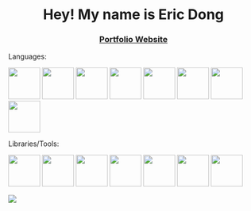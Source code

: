 <h1 align="center">Hey! My name is Eric Dong </h1>
<h3 align="center"><a href="https://eric.donger.ca">Portfolio Website</a></h3>

Languages:

[<img src="https://github.com/user-attachments/assets/2d5a7f13-4765-49b1-ad0f-02b272144c1f" height="64">](https://www.python.org/)
[<img src="https://github.com/user-attachments/assets/ea851bab-93ac-4957-9b22-999535c3aba4" height="64">](https://dev.java/)
[<img src="https://github.com/user-attachments/assets/de7ce4bc-ec39-4183-9b2f-604d0195fd7d" height="64">](https://www.javascript.com/)
[<img src="https://github.com/user-attachments/assets/6c5cd010-8b9b-44e3-a370-87b4f7e5f2ca" height="64">](https://www.typescriptlang.org/)
[<img src="https://github.com/user-attachments/assets/fb25ba1b-aa0b-442f-a839-18184b85ce92" height="64">](https://www.w3.org/html/)
[<img src="https://github.com/user-attachments/assets/90b7b68b-c805-47ad-837f-ae6e6b6f6074" height="64">](https://www.w3.org/Style/CSS/Overview.en.html)
[<img src="https://github.com/user-attachments/assets/c68ca5ba-0ba8-486f-9942-4df68e1b38c3" height="64">](https://cplusplus.com/)
[<img src="https://github.com/user-attachments/assets/ca066484-ef55-4a42-9e2a-5c789e0276a9" height="64">](https://www.rust-lang.org/)

Libraries/Tools:

[<img src="https://github.com/user-attachments/assets/9ed004c1-7d00-4e9f-b723-0227428d0c17" height="64">](https://www.tensorflow.org/)
[<img src="https://github.com/user-attachments/assets/626d1f8e-7a5e-4c15-90f8-adf4344aa6b4" height="64">](https://keras.io/)
[<img src="https://github.com/user-attachments/assets/6b21f7d2-5c65-4713-b9d3-fa38c5767207" height="64">](https://react.dev/)
[<img src="https://github.com/user-attachments/assets/0da45b2f-9683-464d-963a-debf51fcf5b9" height="64">](https://nodejs.org/en)
[<img src="https://github.com/user-attachments/assets/86c9cc38-05cf-4c49-9b06-875dc0686984" height="64">](https://www.docker.com/)
[<img src="https://github.com/user-attachments/assets/bfba7f4a-5dc6-49e7-8510-238c9982370f" height="64">](https://git-scm.com/)
[<img src="https://github.com/user-attachments/assets/4112657b-cf02-42d0-bd71-3994fac72929" height="64">](https://www.linux.org/)

<img align="left" src="https://github-readme-stats.vercel.app/api?username=etdong&show_icons=true&icon_color=CE1D2D&text_color=718096&bg_color=ffffff&hide_title=true" />
